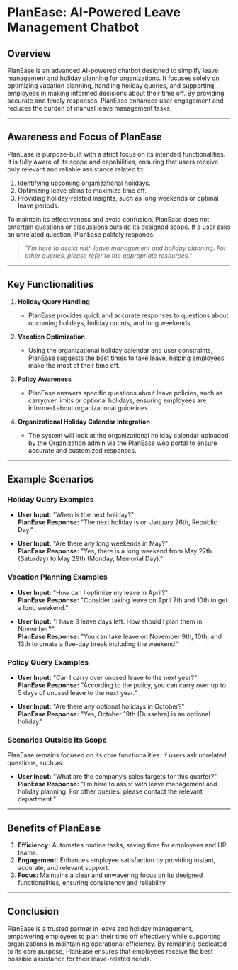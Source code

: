 # PlanEase: AI-Powered Leave Management Chatbot

## **Overview**

PlanEase is an advanced AI-powered chatbot designed to simplify leave management and holiday planning for organizations. It focuses solely on optimizing vacation planning, handling holiday queries, and supporting employees in making informed decisions about their time off. By providing accurate and timely responses, PlanEase enhances user engagement and reduces the burden of manual leave management tasks.

---

## **Awareness and Focus of PlanEase**

PlanEase is purpose-built with a strict focus on its intended functionalities. It is fully aware of its scope and capabilities, ensuring that users receive only relevant and reliable assistance related to:

1. Identifying upcoming organizational holidays.
2. Optimizing leave plans to maximize time off.
3. Providing holiday-related insights, such as long weekends or optimal leave periods.

To maintain its effectiveness and avoid confusion, PlanEase does not entertain questions or discussions outside its designed scope. If a user asks an unrelated question, PlanEase politely responds:

> *"I’m here to assist with leave management and holiday planning. For other queries, please refer to the appropriate resources."*

---

## **Key Functionalities**

1. **Holiday Query Handling**
   - PlanEase provides quick and accurate responses to questions about upcoming holidays, holiday counts, and long weekends.

2. **Vacation Optimization**
   - Using the organizational holiday calendar and user constraints, PlanEase suggests the best times to take leave, helping employees make the most of their time off.

3. **Policy Awareness**
   - PlanEase answers specific questions about leave policies, such as carryover limits or optional holidays, ensuring employees are informed about organizational guidelines.

4. **Organizational Holiday Calendar Integration**
   - The system will look at the organizational holiday calendar uploaded by the Organization admin via the PlanEase web portal to ensure accurate and customized responses.

---

## **Example Scenarios**

### **Holiday Query Examples**
- **User Input:** "When is the next holiday?"  
  **PlanEase Response:** "The next holiday is on January 26th, Republic Day."

- **User Input:** "Are there any long weekends in May?"  
  **PlanEase Response:** "Yes, there is a long weekend from May 27th (Saturday) to May 29th (Monday, Memorial Day)."

### **Vacation Planning Examples**
- **User Input:** "How can I optimize my leave in April?"  
  **PlanEase Response:** "Consider taking leave on April 7th and 10th to get a long weekend."

- **User Input:** "I have 3 leave days left. How should I plan them in November?"  
  **PlanEase Response:** "You can take leave on November 9th, 10th, and 13th to create a five-day break including the weekend."

### **Policy Query Examples**
- **User Input:** "Can I carry over unused leave to the next year?"  
  **PlanEase Response:** "According to the policy, you can carry over up to 5 days of unused leave to the next year."

- **User Input:** "Are there any optional holidays in October?"  
  **PlanEase Response:** "Yes, October 19th (Dussehra) is an optional holiday."

### **Scenarios Outside Its Scope**
PlanEase remains focused on its core functionalities. If users ask unrelated questions, such as:

- **User Input:** "What are the company’s sales targets for this quarter?"  
  **PlanEase Response:** "I’m here to assist with leave management and holiday planning. For other queries, please contact the relevant department."

---

## **Benefits of PlanEase**

1. **Efficiency:** Automates routine tasks, saving time for employees and HR teams.
2. **Engagement:** Enhances employee satisfaction by providing instant, accurate, and relevant support.
3. **Focus:** Maintains a clear and unwavering focus on its designed functionalities, ensuring consistency and reliability.

---

## **Conclusion**

PlanEase is a trusted partner in leave and holiday management, empowering employees to plan their time off effectively while supporting organizations in maintaining operational efficiency. By remaining dedicated to its core purpose, PlanEase ensures that employees receive the best possible assistance for their leave-related needs.
